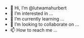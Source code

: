 - 👋 Hi, I’m @lutwamahurbert
- 👀 I’m interested in ...
- 🌱 I’m currently learning ...
- 💞️ I’m looking to collaborate on ...
- 📫 How to reach me ...

<!---
lutwamahurbert/lutwamahurbert is a ✨ special ✨ repository because its `README.md` (this file) appears on your GitHub profile.
You can click the Preview link to take a look at your changes.
--->

